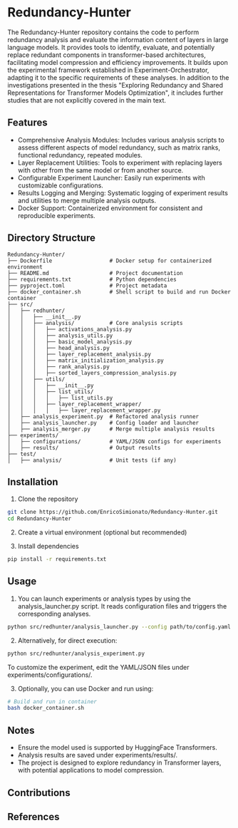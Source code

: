 # Redundancy-Hunter

The Redundancy-Hunter repository contains the code to perform redundancy analysis and evaluate the information content of layers in large language models. It provides tools to identify, evaluate, and potentially replace redundant components in transformer-based architectures, facilitating model compression and efficiency improvements. It builds upon the experimental framework established in Experiment-Orchestrator, adapting it to the specific requirements of these analyses. In addition to the investigations presented in the thesis "Exploring Redundancy and Shared Representations for Transformer Models Optimization", it includes further studies that are not explicitly covered in the main text.

## Features
-	Comprehensive Analysis Modules: Includes various analysis scripts to assess different aspects of model redundancy, such as matrix ranks, functional redundancy, repeated modules.
-	Layer Replacement Utilities: Tools to experiment with replacing layers with other from the same model or from another source.
-	Configurable Experiment Launcher: Easily run experiments with customizable configurations.
-	Results Logging and Merging: Systematic logging of experiment results and utilities to merge multiple analysis outputs.
-	Docker Support: Containerized environment for consistent and reproducible experiments.
 
## Directory Structure
```
Redundancy-Hunter/
├── Dockerfile                  # Docker setup for containerized environment
├── README.md                   # Project documentation
├── requirements.txt            # Python dependencies
├── pyproject.toml              # Project metadata
├── docker_container.sh         # Shell script to build and run Docker container
├── src/
│   ├── redhunter/
│   │   ├── __init__.py
│   │   ├── analysis/           # Core analysis scripts
│   │   │   ├── activations_analysis.py
│   │   │   ├── analysis_utils.py
│   │   │   ├── basic_model_analysis.py
│   │   │   ├── head_analysis.py
│   │   │   ├── layer_replacement_analysis.py
│   │   │   ├── matrix_initialization_analysis.py
│   │   │   ├── rank_analysis.py
│   │   │   ├── sorted_layers_compression_analysis.py
│   │   ├── utils/
│   │   │   ├── __init__.py
│   │   │   ├── list_utils/
│   │   │   │   ├── list_utils.py
│   │   │   ├── layer_replacement_wrapper/
│   │   │   │   ├── layer_replacement_wrapper.py
│   ├── analysis_experiment.py  # Refactored analysis runner
│   ├── analysis_launcher.py    # Config loader and launcher
│   ├── analysis_merger.py      # Merge multiple analysis results
├── experiments/
│   ├── configurations/         # YAML/JSON configs for experiments
│   ├── results/                # Output results
├── test/
│   ├── analysis/               # Unit tests (if any)
```

## Installation
1.	Clone the repository
  ```bash
  git clone https://github.com/EnricoSimionato/Redundancy-Hunter.git
  cd Redundancy-Hunter
  ```

2.	Create a virtual environment (optional but recommended)

3.	Install dependencies
  ```bash
  pip install -r requirements.txt
  ```

## Usage
1. You can launch experiments or analysis types by using the analysis_launcher.py script. It reads configuration files and triggers the corresponding analyses.
  ```bash
  python src/redhunter/analysis_launcher.py --config path/to/config.yaml
  ```
2. Alternatively, for direct execution:
  ```bash
  python src/redhunter/analysis_experiment.py
  ```
To customize the experiment, edit the YAML/JSON files under experiments/configurations/.

3. Optionally, you can use Docker and run using:

  ```bash
  # Build and run in container
  bash docker_container.sh
  ```

## Notes
- Ensure the model used is supported by HuggingFace Transformers.
-	Analysis results are saved under experiments/results/.
-	The project is designed to explore redundancy in Transformer layers, with potential applications to model compression.

## Contributions

## References 


